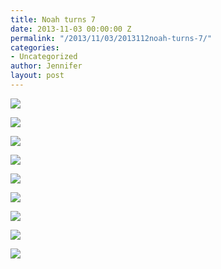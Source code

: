 ```yaml
---
title: Noah turns 7
date: 2013-11-03 00:00:00 Z
permalink: "/2013/11/03/2013112noah-turns-7/"
categories:
- Uncategorized
author: Jennifer
layout: post
---
```


<div class="image-gallery-wrapper">
  <p>
    <img src="http://static1.squarespace.com/static/50db6bb3e4b015296cd43789/50dfa5b1e4b0dc6320e0b5ea/526c2387e4b0b381f35c6adb/1382818748127/2013-09-21+07.29.41+HDR.jpg.41+HDR.jpg?format=original" />
  </p>

  <p>
    <img src="http://static1.squarespace.com/static/50db6bb3e4b015296cd43789/50dfa5b1e4b0dc6320e0b5ea/526c23d3e4b0b381f35c6b75/1382818826118/2013-09-21+07.38.10+HDR.jpg.10+HDR.jpg?format=original" />
  </p>

  <p>
    <img src="http://static1.squarespace.com/static/50db6bb3e4b015296cd43789/50dfa5b1e4b0dc6320e0b5ea/52750182e4b069a82eac1553/1383399829952/2013-09-22+11.13.33.jpg.33.jpg?format=original" />
  </p>

  <p>
    <img src="http://static1.squarespace.com/static/50db6bb3e4b015296cd43789/50dfa5b1e4b0dc6320e0b5ea/527501b6e4b069a82eac1566/1383447788184/2013-09-22+11.43.16.jpg.16.jpg?format=original" />
  </p>

  <p>
    <img src="http://static1.squarespace.com/static/50db6bb3e4b015296cd43789/50dfa5b1e4b0dc6320e0b5ea/527501dde4b069a82eac157f/1430547594681/2013-09-21+07.37.34.jpg.34.jpg?format=original" />
  </p>

  <p>
    <img src="http://static1.squarespace.com/static/50db6bb3e4b015296cd43789/50dfa5b1e4b0dc6320e0b5ea/527501fae4b069a82eac15aa/1383399962544/2013-09-21+07.21.04.jpg.04.jpg?format=original" />
  </p>

  <p>
    <img src="http://static1.squarespace.com/static/50db6bb3e4b015296cd43789/50dfa5b1e4b0dc6320e0b5ea/5275021ee4b069a82eac15c6/1383399989389/2013-09-21+07.19.45.jpg.45.jpg?format=original" />
  </p>

  <p>
    <img src="http://static1.squarespace.com/static/50db6bb3e4b015296cd43789/50dfa5b1e4b0dc6320e0b5ea/5275023be4b069a82eac15ea/1383400014230/2013-09-21+07.15.20.jpg.20.jpg?format=original" />
  </p>

  <p>
    <img src="http://static1.squarespace.com/static/50db6bb3e4b015296cd43789/50dfa5b1e4b0dc6320e0b5ea/52750266e4b02d3f058e089f/1383400056816/2013-09-21+07.12.51.jpg.51.jpg?format=original" />
  </p>
</div>

